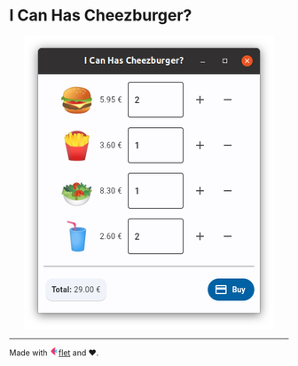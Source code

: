 I Can Has Cheezburger?
================================================================================

<p align="center">
  <img src="images/burger-gui.png">
</p>

-----

Made with <a href="https://flet.dev/"><img height="16px" src="images/flet-logo.svg">flet</a> and ❤️. 